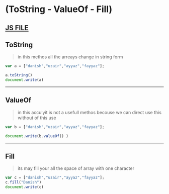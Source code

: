 # (ToString - ValueOf - Fill)
[JS FILE](../JS/48-tostring-or-value0f-and-fill-method.js)
---
## ToString
> in this methos all the arreays change in string form 
```javascript
var a = ["danish","uzair","ayyaz","fayyaz"];

a.toString()
document.write(a)
```
---
## ValueOf
> in this acculyit is not a usefull methos becouse we can direct use this without of this use 
```javascript
var b = ["danish","uzair","ayyaz","fayyaz"];

document.write(b.valueOf() )
```
---
## Fill
>its may fill your all the space of array with one character 
```javascript
var c = ["danish","uzair","ayyaz","fayyaz"];
c.fill("Danish")
document.write(c)
```